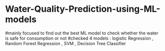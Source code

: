 # Water-Quality-Prediction-using-ML-models
#mainly focused  to find out the best ML model to check whether the  water is safe for consumption or not
#checked 4 models : logistic Regression , Random Forest Regression , SVM , Decision Tree Classifier
